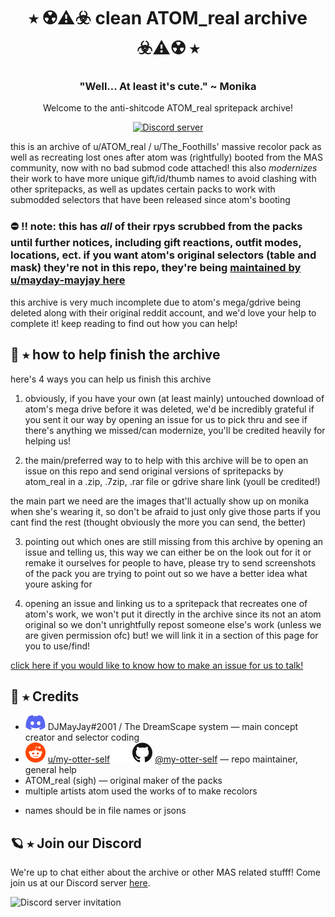 <h1 align="center">⭑ ☢️⚠️☣️ clean ATOM_real archive ☣️⚠️☢️ ⭑</h1>
<h3 align="center">"Well... At least it's cute." ~ Monika</h3>
<p align="center">Welcome to the anti-shitcode ATOM_real spritepack archive!</p>
<p align="center">
  <a href="https://discord.gg/Tx23rczN8N">
    <img alt="Discord server" src="https://discordapp.com/api/guilds/957814201311694870/widget.png?style=shield">
  </a>
</p>

this is an archive of u/ATOM_real / u/The_Foothills' massive recolor pack as well as recreating lost ones after atom was (rightfully) booted from the MAS community, now with no bad submod code attached! this also *modernizes* their work to have more unique gift/id/thumb names to avoid clashing with other spritepacks, as well as updates certain packs to work with submodded selectors that have been released since atom's booting

### ⛔ !! note: this has *all* of their rpys scrubbed from the packs until further notices, including gift reactions, outfit modes, locations, ect. if you want atom's original selectors (table and mask) they're not in this repo, they're being [maintained by u/mayday-mayjay here](https://github.com/mayday-mayjay/MJ-MAS-selector-city)

this archive is very much incomplete due to atom's mega/gdrive being deleted along with their original reddit account, and we'd love your help to complete it! keep reading to find out how you can help! 

## 📡 ⭑ how to help finish the archive

here's 4 ways you can help us finish this archive

1. obviously, if you have your own (at least mainly) untouched download of atom's mega drive before it was deleted, we'd be incredibly grateful if you sent it our way by opening an issue for us to pick thru and see if there's anything we missed/can modernize, you'll be credited heavily for helping us!

2. the main/preferred way to to help with this archive will be to open an issue on this repo and send original versions of spritepacks by atom_real in a .zip, .7zip, .rar file or gdrive share link (youll be credited!)

the main part we need are the images that'll actually show up on monika when she's wearing it, so don't be afraid to just only give those parts if you cant find the rest (thought obviously the more you can send, the better)

3. pointing out which ones are still missing from this archive by opening an issue and telling us, this way we can either be on the look out for it or remake it ourselves for people to have, please try to send screenshots of the pack you are trying to point out so we have a better idea what youre asking for

4. opening an issue and linking us to a spritepack that recreates one of atom's work, we won't put it directly in the archive since its not an atom original so we don't unrightfully repost someone else's work (unless we are given permission ofc) but! we will link it in a section of this page for you to use/find!

[click here if you would like to know how to make an issue for us to talk!](https://docs.github.com/en/issues/tracking-your-work-with-issues/creating-an-issue)

## 🌙 ⭑ Credits

  * ![discord](.github/icons/discord.svg) DJMayJay#2001 / The DreamScape system
  — main concept creator and selector coding
  * ![reddit](.github/icons/reddit.svg) [u/my-otter-self](https://reddit.com/u/my-otter-self)
  ![github](.github/icons/github-light.svg#gh-dark-mode-only)![github](.github/icons/github-dark.svg#gh-light-mode-only) [@my-otter-self](https://github.com/my-otter-self)
  — repo maintainer, general help
  * ATOM_real (sigh)
  — original maker of the packs
  * multiple artists atom used the works of to make recolors 
  - names should be in file names or jsons

## 🪐 ⭑ Join our Discord

We're up to chat either about the archive or other MAS related stufff! Come join us at our Discord server [here](https://discord.gg/Tx23rczN8N).

![Discord server invitation](https://discordapp.com/api/guilds/957814201311694870/widget.png?style=banner3)
